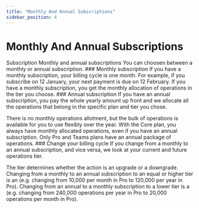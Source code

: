 ```yaml
---
title: "Monthly And Annual Subscriptions"
sidebar_position: 4
---
```


# Monthly And Annual Subscriptions

Subscription Monthly and annual subscriptions You can choosen between a monthly or annual subscription. ### Monthly subscription If you have a monthly subscription, your billing cycle is one month. For example, if you subscribe on 12 January, your next payment is due on 12 February. If you have a monthly subscription, you get the monthly allocation of operations in the tier you choose. ### Annual subscription If you have an annual subscription, you pay the whole yearly amount up front and we allocate all the operations that belong in the specific plan and tier you chose.

There is no monthly operations allotment, but the bulk of operations is available for you to use flexibly over the year. With the Core plan, you always have monthly allocated operations, even if you have an annual subscription. Only Pro and Teams plans have an annual package of operations. ### Change your billing cycle If you change from a monthly to an annual subscription, and vice versa, we look at your current and future operations tier.

The tier determines whether the action is an upgrade or a downgrade. Changing from a monthly to an annual subscription to an equal or higher tier is an  (e.g. changing from 10,000 per month in Pro to 120,000 per year in Pro). Changing from an annual to a monthly subscription to a lower tier is a  (e.g. changing from 240,000 operations per year in Pro to 20,000 operations per month in Pro).